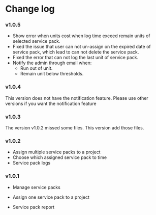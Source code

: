 <!---- copyright
OpenProject Plugins Plugin

Copyright (C) 2013 - 2014 the OpenProject Foundation (OPF)

This program is free software; you can redistribute it and/or
modify it under the terms of the GNU General Public License version 3.

You should have received a copy of the GNU General Public License
along with this program; if not, write to the Free Software
Foundation, Inc., 51 Franklin Street, Fifth Floor, Boston, MA  02110-1301, USA.

See doc/COPYRIGHT.md for more details.

++-->

# Change log

### v1.0.5
* Show error when units cost when log time exceed remain units of selected service pack.
* Fixed the issue that user can not un-assign on the expired date of service pack, which lead to can not delete the service pack.
* Fixed the error that can not log the last unit of service pack.
* Notify the admin through email when:
    * Run out of unit.
    * Remain unit below thresholds.

### v1.0.4

This version does not have the notification feature. Please use other versions if you want the notification feature

### v1.0.3

The version v1.0.2 missed some files. This version add those files.

### v1.0.2

- Assign multiple service packs to a project
- Choose which assigned service pack to time
- Service pack logs

### v1.0.1

- Manage service packs

- Assign one service pack to a project

- Service pack report
